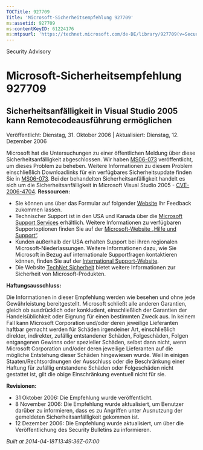 ```yaml
---
TOCTitle: 927709
Title: 'Microsoft-Sicherheitsempfehlung 927709'
ms:assetid: 927709
ms:contentKeyID: 61224176
ms:mtpsurl: 'https://technet.microsoft.com/de-DE/library/927709(v=Security.10)'
---
```


Security Advisory

Microsoft-Sicherheitsempfehlung 927709
======================================

Sicherheitsanfälligkeit in Visual Studio 2005 kann Remotecodeausführung ermöglichen
-----------------------------------------------------------------------------------

Veröffentlicht: Dienstag, 31. Oktober 2006 | Aktualisiert: Dienstag, 12. Dezember 2006

Microsoft hat die Untersuchungen zu einer öffentlichen Meldung über diese Sicherheitsanfälligkeit abgeschlossen. Wir haben [MS06-073](http://www.microsoft.com/germany/technet/sicherheit/bulletins/ms06-073.mspx) veröffentlicht, um dieses Problem zu beheben. Weitere Informationen zu diesem Problem einschließlich Downloadlinks für ein verfügbares Sicherheitsupdate finden Sie in [MS06-073](http://www.microsoft.com/germany/technet/sicherheit/bulletins/ms06-073.mspx). Bei der behandelten Sicherheitsanfälligkeit handelt es sich um die Sicherheitsanfälligkeit in Microsoft Visual Studio 2005 - [CVE-2006-4704](http://www.cve.mitre.org/cgi-bin/cvename.cgi?name=cve-2006-4704).
**Ressourcen:**

-   Sie können uns über das Formular auf folgender [Website](https://support.microsoft.com/common/survey.aspx?scid=sw;en;1257&showpage=1&ws=technet&sd=tech) Ihr Feedback zukommen lassen.
-   Technischer Support ist in den USA und Kanada über die [Microsoft Support Services](http://www.microsoft.com/germany/technet/sicherheit/bulletins/ms06-073.mspx) erhältlich. Weitere Informationen zu verfügbaren Supportoptionen finden Sie auf der [Microsoft-Website „Hilfe und Support“](http://support.microsoft.com/).
-   Kunden außerhalb der USA erhalten Support bei ihren regionalen Microsoft-Niederlassungen. Weitere Informationen dazu, wie Sie Microsoft in Bezug auf internationale Supportfragen kontaktieren können, finden Sie auf der [International Support-Website](http://go.microsoft.com/fwlink/?linkid=21155).
-   Die Website [TechNet Sicherheit](http://www.microsoft.com/germany/technet/sicherheit/default.mspx) bietet weitere Informationen zur Sicherheit von Microsoft-Produkten.

**Haftungsausschluss:**

Die Informationen in dieser Empfehlung werden wie besehen und ohne jede Gewährleistung bereitgestellt. Microsoft schließt alle anderen Garantien, gleich ob ausdrücklich oder konkludent, einschließlich der Garantien der Handelsüblichkeit oder Eignung für einen bestimmten Zweck aus. In keinem Fall kann Microsoft Corporation und/oder deren jeweilige Lieferanten haftbar gemacht werden für Schäden irgendeiner Art, einschließlich direkter, indirekter, zufällig entstandener Schäden, Folgeschäden, Folgen entgangenen Gewinns oder spezieller Schäden, selbst dann nicht, wenn Microsoft Corporation und/oder deren jeweilige Lieferanten auf die mögliche Entstehung dieser Schäden hingewiesen wurde. Weil in einigen Staaten/Rechtsordnungen der Ausschluss oder die Beschränkung einer Haftung für zufällig entstandene Schäden oder Folgeschäden nicht gestattet ist, gilt die obige Einschränkung eventuell nicht für sie.

**Revisionen:**

-   31 Oktober 2006: Die Empfehlung wurde veröffentlicht.
-   8 November 2006: Die Empfehlung wurde aktualisiert, um Benutzer darüber zu informieren, dass es zu Angriffen unter Ausnutzung der gemeldeten Sicherheitsanfälligkeit gekommen ist.
-   12 Dezember 2006: Die Empfehlung wurde aktualisiert, um über die Veröffentlichung des Security Bulletins zu informieren.

*Built at 2014-04-18T13:49:36Z-07:00*
